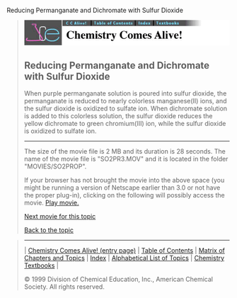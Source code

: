 





 Reducing Permanganate and Dichromate with Sulfur Dioxide
 



> ![Chemistry Comes Alive!](ccahead.gif)
> 
> 
> 
> 
> 
> 
> 
> 
> 
> ## Reducing Permanganate and Dichromate with Sulfur Dioxide
> 
> 
> 
> 
> 
> 
> 
> 
>   
> 
> 
> 
> 
> 
>  When purple permanganate solution is poured into sulfur dioxide, the permanganate is reduced to nearly colorless manganese(II) ions, and the sulfur dioxide is oxidized to sulfate ion. When dichromate solution is added to this colorless solution, the sulfur dioxide reduces the yellow dichromate to green chromium(III) ion, while the sulfur dioxide is oxidized to sulfate ion.
>  
> 
> 
> 
> 
> 
> 
> 
> ---
> 
> 
>  The size of the movie file is 2 MB and its duration is 28 seconds. 
The name of the movie file is "SO2PR3.MOV" 
and it is located in the folder "MOVIES/SO2PROP".
>  
> 
> 
> 
>  If your browser has not brought the movie into the above space
(you might be running a version of Netscape earlier than 3.0 or
not have the proper plug-in), clicking on the following will
possibly access the movie.
>  [Play movie.](../../MOVIES/SO2PROP/SO2PR3.MOV) 
> 
> 
> 
> 
> [Next movie for this topic](../../MVHTM/SO2PROP/SO2PR4.HTM) 
> 
> 
> 
> 
> 
> 
> 
> [Back to the topic](../../MAIN/SO2PROP/PAGE1.HTM)



> ---
> 
> 
>  |
>  [Chemistry Comes Alive! (entry page)](../../INDEX.HTM) 
>  |
>  [Table of Contents](../../CONTENTS.HTM) 
>  |
>  [Matrix of Chapters and Topics](../../MATRIX.HTM) 
>  |
>  [Index](../../WORDS.HTM) 
>  |
>  [Alphabetical List of Topics](../../ALPHATOP.HTM) 
>  |
>  [Chemistry Textbooks](../../BOOKS.HTM) 
>  |
>  
>  © 1999 Division of Chemical Education, Inc.,
American Chemical Society. All rights reserved.





